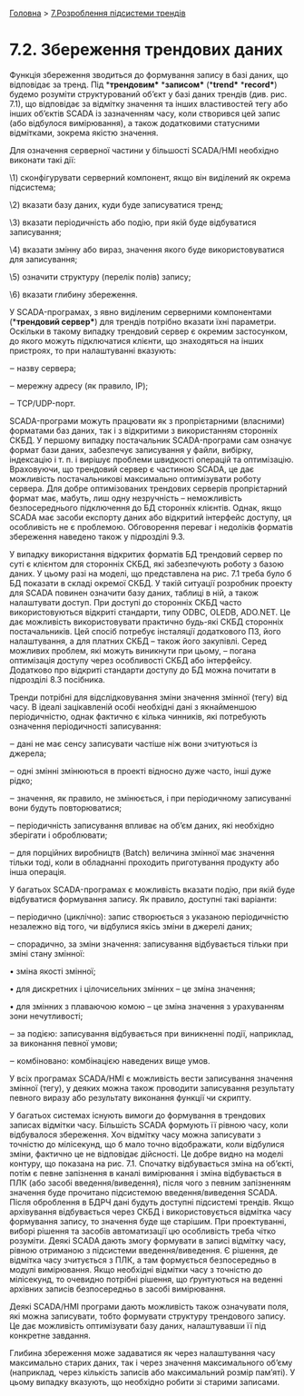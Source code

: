 [Головна](README.md) > [7.Розроблення підсистеми трендів](7.md)

# 7.2. Збереження трендових даних

Функція збереження зводиться до формування запису в базі даних, що відповідає за тренд. Під ***трендовим\*** ***записом\*** (***trend\*** ***record\***) будемо розуміти структурований об’єкт у базі даних трендів (див. рис. 7.1), що відповідає за відмітку значення та інших властивостей тегу або інших об’єктів SCADA із зазначенням часу, коли створився цей запис (або відбулося вимірювання), а також додатковими статусними відмітками, зокрема якістю значення. 

Для означення серверної частини у більшості SCADA/HMI необхідно виконати такі дії:

\1)    сконфігурувати серверний компонент, якщо він виділений як окрема підсистема;

\2)    вказати базу даних, куди буде записуватися тренд;

\3)    вказати періодичність або подію, при якій буде відбуватися записування;

\4)    вказати змінну або вираз, значення якого буде використовуватися для записування; 

\5)    означити структуру (перелік полів) запису;

\6)    вказати глибину збереження. 

У SCADA-програмах, з явно виділеним серверними компонентами (***трендовий сервер\***) для трендів потрібно вказати їхні параметри. Оскільки в такому випадку трендовий сервер є окремим застосунком, до якого можуть підключатися клієнти, що знаходяться на інших пристроях, то при налаштуванні вказують:

‒    назву сервера;

‒    мережну адресу (як правило, IP);

‒    TCP/UDP-порт.

SCADA-програми можуть працювати як з пропрієтарними (власними) форматами баз даних, так і з відкритими з використанням сторонніх СКБД. У першому випадку постачальник SCADA-програми сам означує формат бази даних, забезпечує записування у файли, вибірку, індексацію і т. п. і вирішує проблеми швидкості операцій та оптимізацію. Враховуючи, що трендовий сервер є частиною SCADA, це дає можливість постачальникові максимально оптимізувати роботу сервера. Для добре оптимізованих трендових серверів пропрієтарний формат має, мабуть, лиш одну незручність – неможливість безпосереднього підключення до БД сторонніх клієнтів. Однак, якщо SCADA має засоби експорту даних або відкритий інтерфейс доступу, ця особливість не є проблемою. Обговорення переваг і недоліків форматів збереження наведено також у підрозділі 9.3.   

У випадку використання відкритих форматів БД трендовий сервер по суті є клієнтом для сторонніх СКБД, які забезпечують роботу з базою даних. У цьому разі на моделі, що представлена на рис. 7.1 треба було б БД показати в складі окремої СКБД. У такій ситуації розробник проекту для SCADA повинен означити базу даних, таблиці в ній, а також налаштувати доступ. При доступі до сторонніх СКБД часто використовуються відкриті стандарти, типу ODBC, OLEDB, ADO.NET. Це дає можливість використовувати практично будь-які СКБД сторонніх постачальників. Цей спосіб потребує інсталяції додаткового ПЗ, його налаштування, а для платних СКБД – також його закупівлі. Серед можливих проблем, які можуть виникнути при цьому, – погана оптимізація доступу через особливості СКБД або інтерфейсу. Додатково про відкриті стандарти доступу до БД можна почитати в підрозділі 8.3 посібника.        

Тренди потрібні для відслідковування зміни значення змінної (тегу) від часу. В ідеалі зацікавленій особі необхідні дані з якнайменшою періодичністю, однак фактично є кілька чинників, які потребують означення періодичності записування:

‒    дані не має сенсу записувати частіше ніж вони зчитуються із джерела;

‒    одні змінні змінюються в проекті відносно дуже часто, інші дуже рідко;

‒    значення, як правило, не змінюється, і при періодичному записуванні вони будуть повторюватися;

‒    періодичність записування впливає на об’єм даних, які необхідно зберігати і оброблювати;

‒    для порційних виробництв (Batch) величина змінної має значення тільки тоді, коли в обладнанні проходить приготування продукту або інша операція. 

У багатьох SCADA-програмах є можливість вказати подію, при якій буде відбуватися формування запису. Як правило, доступні такі варіанти:

‒    періодично (циклічно): запис створюється з указаною періодичністю незалежно від того, чи відбулися якісь зміни в джерелі даних;

‒    спорадично, за зміни значення: записування відбувається тільки при зміні стану змінної: 

•     зміна якості змінної; 

•     для дискретних і цілочисельних змінних – це зміна значення; 

•     для змінних з плаваючою комою – це зміна значення з урахуванням зони нечутливості;  

‒    за подією: записування відбувається при виникненні події, наприклад, за виконання певної умови;

‒    комбіновано: комбінацією наведених вище умов.   

У всіх програмах SCADA/HMI є можливість вести записування значення змінної (тегу), у деяких можна також проводити записування результату певного виразу або результату виконання функції чи скрипту. 

У багатьох системах існують вимоги до формування в трендових записах відмітки часу. Більшість SCADA формують її рівною часу, коли відбувалося збереження. Хоч відмітку часу можна записувати з точністю до мілісекунд, що б мало точно відображати, коли відбулися зміни, фактично це не відповідає дійсності. Це добре видно на моделі контуру, що показана на рис. 7.1. Спочатку відбувається зміна на об’єкті, потім є певне запізнення в каналі вимірювання і зміна відбувається в ПЛК (або засобі введення/виведення), після чого з певним запізненням значення буде прочитано підсистемою введення/виведення SCADA. Після оброблення в БДРЧ дані будуть доступні підсистемі трендів. Якщо архівування відбувається через СКБД і використовується відмітка часу формування запису, то значення буде ще старішим. При проектуванні, виборі рішення та засобів автоматизації цю особливість треба чітко розуміти. Деякі SCADA дають змогу формувати в записі відмітку часу, рівною отриманою з підсистеми введення/виведення. Є рішення, де відмітка часу зчитується з ПЛК, а там формується безпосередньо в модулі вимірювання. Якщо необхідні відмітки часу з точністю до мілісекунд, то очевидно потрібні рішення, що ґрунтуються на веденні архівних записів безпосередньо в засобі вимірювання.    

Деякі SCADA/HMI програми дають можливість також означувати поля, які можна записувати, тобто формувати структуру трендового запису. Це дає можливість оптимізувати базу даних, налаштувавши її під конкретне завдання.

Глибина збереження може задаватися як через налаштування часу максимально старих даних, так і через значення максимального об’єму (наприклад, через кількість записів або максимальний розмір пам’яті). У цьому випадку вказують, що необхідно робити зі старими записами.   